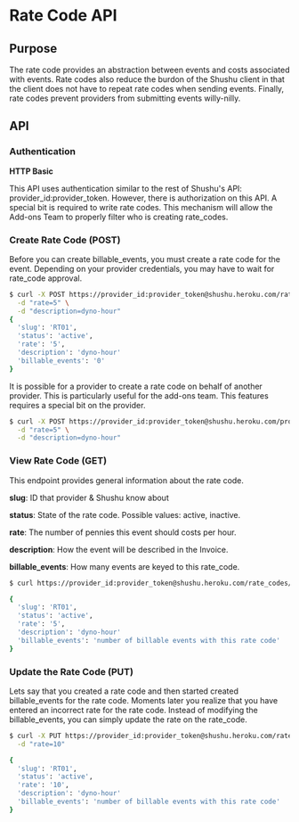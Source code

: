 # Rate Code API

## Purpose

The rate code provides an abstraction between events and costs associated with events.
Rate codes also reduce the burdon of the Shushu client in that the client does not
have to repeat rate codes when sending events. Finally, rate codes prevent providers
from submitting events willy-nilly.

## API

### Authentication

**HTTP Basic**

This API uses authentication similar to the rest of Shushu's API: provider_id:provider_token.
However, there is authorization on this API. A special bit is required to write rate codes.
This mechanism will allow the Add-ons Team to properly filter who is creating rate_codes.

### Create Rate Code (POST)

Before you can create billable_events, you must create a rate code for the event.
Depending on your provider credentials, you may have to wait for rate_code approval.

```bash
$ curl -X POST https://provider_id:provider_token@shushu.heroku.com/rate_codes \
  -d "rate=5" \
  -d "description=dyno-hour"
{
  'slug': 'RT01',
  'status': 'active',
  'rate': '5',
  'description': 'dyno-hour'
  'billable_events': '0'
}
```

It is possible for a provider to create a rate code on behalf of another provider. This is
particularly useful for the add-ons team. This features requires a special bit on the provider.

```bash
$ curl -X POST https://provider_id:provider_token@shushu.heroku.com/providers/:target_provier_id/rate_codes \
  -d "rate=5" \
  -d "description=dyno-hour"
```

### View Rate Code (GET)

This endpoint provides general information about the rate code.

**slug**: <String> ID that provider & Shushu know about

**status**: <String> State of the rate code. Possible values: active, inactive.

**rate**: <Integer> The number of pennies this event should costs per hour.

**description**: <String> How the event will be described in the Invoice.

**billable_events**: <Integer> How many events are keyed to this rate_code.


```bash
$ curl https://provider_id:provider_token@shushu.heroku.com/rate_codes/:rate_code_slug

{
  'slug': 'RT01',
  'status': 'active',
  'rate': '5',
  'description': 'dyno-hour'
  'billable_events': 'number of billable events with this rate code'
}
```

### Update the Rate Code (PUT)

Lets say that you created a rate code and then started created billable_events for the rate code.
Moments later you realize that you have entered an incorrect rate for the rate code.
Instead of modifying the billable_events, you can simply update the rate on the rate_code.

```bash
$ curl -X PUT https://provider_id:provider_token@shushu.heroku.com/rate_codes/:rate_code_slug \
  -d "rate=10"

{
  'slug': 'RT01',
  'status': 'active',
  'rate': '10',
  'description': 'dyno-hour'
  'billable_events': 'number of billable events with this rate code'
}
```
